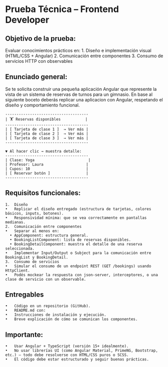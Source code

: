 # Prueba Técnica – Frontend Developer

## Objetivo de la prueba:

Evaluar conocimientos prácticos en: 1. Diseño e implementación visual (HTML/CSS + Angular) 2. Comunicación entre componentes 3. Consumo de servicios HTTP con observables

## Enunciado general:

Se te solicita construir una pequeña aplicación Angular que represente la vista de un sistema de reservas de turnos para un gimnasio. En base al siguiente boceto deberás replicar una aplicacion con Angular, respetando el diseño y comportamiento funcional.

```
-------------------------------------
| 🏋️ Reservas disponibles           |
-------------------------------------
| [ Tarjeta de clase 1 ]  → Ver más |
| [ Tarjeta de clase 2 ]  → Ver más |
| [ Tarjeta de clase 3 ]  → Ver más |
-------------------------------------

▼ Al hacer clic → muestra detalle:
-------------------------------------
| Clase: Yoga                        |
| Profesor: Laura                   |
| Cupos: 10                         |
| [ Reservar botón ]                |
-------------------------------------
```

## Requisitos funcionales:

    1.	Diseño
    •	Replicar el diseño entregado (estructura de tarjetas, colores básicos, inputs, botones).
    •	Responsividad mínima: que se vea correctamente en pantallas medianas.
    2.	Comunicación entre componentes
    •	Separar al menos en:
      •	AppComponent: estructura general.
      •	BookingListComponent: lista de reservas disponibles.
      •	BookingDetailComponent: muestra el detalle de una reserva seleccionada.
    •	Implementar Input/Output o Subject para la comunicación entre BookingList y BookingDetail.
    3.	Consumo de servicios
    •	Simular el consumo de un endpoint REST (GET /bookings) usando HttpClient.
    •	Podés mockear la respuesta con json-server, interceptores, o una clase de servicio con un observable.

## Entregables

    •	Código en un repositorio (GitHub).
    •	README.md con:
    •	Instrucciones de instalación y ejecución.
    •	Breve explicación de cómo se comunican los componentes.

## Importante:

    •	Usar Angular + TypeScript (versión 15+ idealmente).
    •	No usar librerías UI (como Angular Material, PrimeNG, Bootstrap, etc.) — todo debe resolverse con HTML/CSS puros o SCSS.
    •	El código debe estar estructurado y seguir buenas prácticas.
